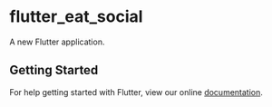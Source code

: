 # flutter_eat_social

A new Flutter application.

## Getting Started

For help getting started with Flutter, view our online
[documentation](https://flutter.io/).
